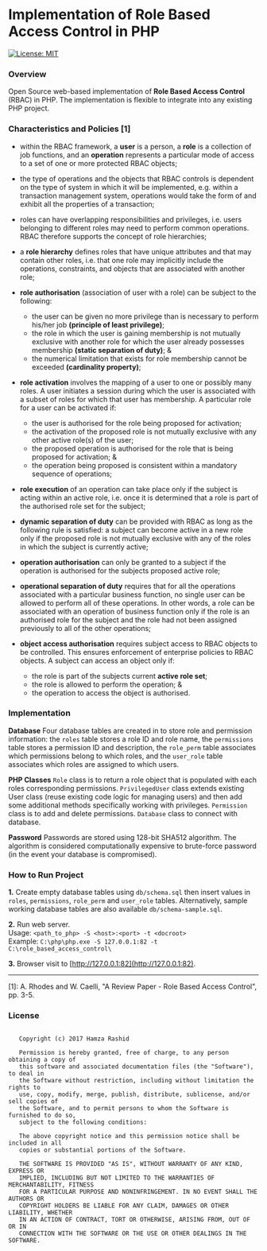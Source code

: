# Implementation of Role Based Access Control in PHP

[![License: MIT](https://img.shields.io/badge/License-MIT-green.svg)](https://opensource.org/licenses/MIT)

### Overview

Open Source web-based implementation of **Role Based Access Control** (RBAC) in PHP. The implementation is flexible to integrate into any existing PHP project.

### Characteristics and Policies [1]

- within the RBAC framework, a **user** is a person, a **role** is a collection of job functions, and an **operation** represents a particular mode of access to a set of one or more protected RBAC objects; 

- the type of operations and the objects that RBAC controls is dependent on the type of system in which it will be implemented, e.g. within a  transaction management system, operations would take the form of and exhibit all the properties of a transaction;

- roles can have overlapping responsibilities and privileges, i.e. users belonging to different roles may need to perform common operations. RBAC therefore supports the concept of role hierarchies; 

- a **role hierarchy** defines roles that have unique attributes and that may contain other roles, i.e. that one role may implicitly include the operations, constraints, and objects that are associated with another role; 

- **role authorisation** (association of user with a role) can be subject to the following:
    - the user can be given no more privilege than is necessary to perform his/her job **(principle of least privilege)**; 
    - the role in which the user is gaining membership is not mutually exclusive with another role for which the user already possesses membership **(static separation of duty)**; & 
    - the numerical limitation that exists for role membership cannot be exceeded **(cardinality property)**; 
 
- **role activation** involves the mapping of a user to one or possibly many  roles. A user initiates a session during which the user is associated with a subset of roles for which that user has membership. A particular role for a user can be activated if: 
    - the user is authorised for the role being proposed for activation; 
    - the activation of the proposed role is not mutually exclusive with any other active role(s) of the user; 
    - the proposed operation is authorised for the role that is being proposed for activation; & 
    - the operation being proposed is consistent within a mandatory sequence of operations; 

- **role execution** of an operation can take place only if the subject is acting within an active role, i.e. once it is determined that a role is part of the authorised role set for the subject; 

- **dynamic separation of duty** can be provided with RBAC as long as the following rule is satisfied: a subject can become active in a new role  only if the proposed role is not mutually exclusive with any of the roles in which the subject is currently active; 

- **operation authorisation** can only be granted to a subject if the operation is authorised for the subjects proposed active role; 

- **operational separation of duty** requires that for all the operations associated with a particular business function, no single user can be allowed to perform all of these operations. In other words, a role can be associated with an operation of business function only if the role is an authorised role for the subject and the role had not been assigned previously to all of the other operations; 

- **object access authorisation** requires subject access to RBAC objects to be controlled. This ensures enforcement of enterprise policies to RBAC objects. A subject can access an object only if: 
    - the role is part of the subjects current **active role set**; 
    - the role is allowed to perform the operation; & 
    - the operation to access the object is authorised. 

### Implementation

**Database**    Four database tables are created in to store role and permission information: the `roles` table stores a role ID and role name, the `permissions` table stores a permission ID and description, the `role_perm` table associates which permissions belong to which roles, and the `user_role` table associates which roles are assigned to which users.

**PHP Classes**   `Role` class is to return a role object that is populated with each roles corresponding permissions. `PrivilegedUser` class extends existing User class (reuse existing code logic for managing users) and then add some additional methods specifically working with privileges. `Permission` class is to add and delete permissions. `Database` class to connect with database.

**Password**    Passwords are stored using 128-bit SHA512 algorithm. The algorithm is considered computationally expensive to brute-force password (in the event your database is compromised).

### How to Run Project

**1.**   Create empty database tables using `db/schema.sql` then insert values in `roles`, `permissions`, `role_perm` and `user_role` tables. Alternatively, sample working database tables are also available `db/schema-sample.sql`. 

**2.**   Run web server.  
    Usage:  `<path_to_php> -S <host>:<port> -t <docroot>`  
    Example:    `C:\php\php.exe -S 127.0.0.1:82 -t C:\role_based_access_control\ `

**3.**   Browser visit to [http://127.0.0.1:82](http://127.0.0.1:82).

--------------------------------------------------------------------

[1]: A. Rhodes and W. Caelli, "A Review Paper - Role Based Access Control", pp. 3-5.

### License

```The MIT License (MIT)
   
   Copyright (c) 2017 Hamza Rashid
   
   Permission is hereby granted, free of charge, to any person obtaining a copy of
   this software and associated documentation files (the "Software"), to deal in
   the Software without restriction, including without limitation the rights to
   use, copy, modify, merge, publish, distribute, sublicense, and/or sell copies of
   the Software, and to permit persons to whom the Software is furnished to do so,
   subject to the following conditions:
   
   The above copyright notice and this permission notice shall be included in all
   copies or substantial portions of the Software.
   
   THE SOFTWARE IS PROVIDED "AS IS", WITHOUT WARRANTY OF ANY KIND, EXPRESS OR
   IMPLIED, INCLUDING BUT NOT LIMITED TO THE WARRANTIES OF MERCHANTABILITY, FITNESS
   FOR A PARTICULAR PURPOSE AND NONINFRINGEMENT. IN NO EVENT SHALL THE AUTHORS OR
   COPYRIGHT HOLDERS BE LIABLE FOR ANY CLAIM, DAMAGES OR OTHER LIABILITY, WHETHER
   IN AN ACTION OF CONTRACT, TORT OR OTHERWISE, ARISING FROM, OUT OF OR IN
   CONNECTION WITH THE SOFTWARE OR THE USE OR OTHER DEALINGS IN THE SOFTWARE.
```
